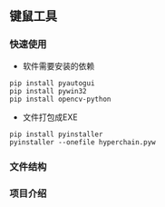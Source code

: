 ## 键鼠工具
### 快速使用
- 软件需要安装的依赖
```shell
pip install pyautogui
pip install pywin32
pip install opencv-python 
```
- 文件打包成EXE
```shell
pip install pyinstaller
pyinstaller --onefile hyperchain.pyw
```
### 文件结构
### 项目介绍
